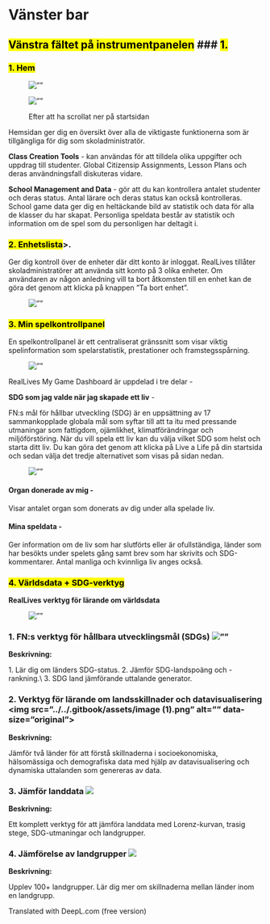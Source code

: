 # Vänster bar

## <mark style=”background-color:red;”>Vänstra fältet på instrumentpanelen</mark> ### <mark style=”background-color:red;”>1.



### <mark style=”background-color:red;”>1. Hem</mark>&#x20;

<figure><img src=”../../.gitbook/assets/10.png” alt=””><figcaption></figcaption></figure>

<figure><img src=”../../.gitbook/assets/Screenshot 2024-02-29 102011.png” alt=””><figcaption><p>Efter att ha scrollat ner på startsidan</p></figcaption></figure>

Hemsidan ger dig en översikt över alla de viktigaste funktionerna som är tillgängliga för dig som skoladministratör.&#x20;

**Class Creation Tools** - kan användas för att tilldela olika uppgifter och uppdrag till studenter. Global Citizensip Assignments, Lesson Plans och deras användningsfall diskuteras vidare.

**School Management and Data** - gör att du kan kontrollera antalet studenter och deras status. Antal lärare och deras status kan också kontrolleras. School game data ger dig en heltäckande bild av statistik och data för alla de klasser du har skapat. Personliga speldata består av statistik och information om de spel som du personligen har deltagit i.



### <mark style=”background-color:red;”>2. Enhetslista</mark>>.

Ger dig kontroll över de enheter där ditt konto är inloggat. RealLives tillåter skoladministratörer att använda sitt konto på 3 olika enheter. Om användaren av någon anledning vill ta bort åtkomsten till en enhet kan de göra det genom att klicka på knappen ”Ta bort enhet”.

<figure><img src=”../../.gitbook/assets/Screenshot 2024-03-11 104059.png” alt=””><figcaption></figcaption></figure>





### <mark style=”background-color:red;”>3. Min spelkontrollpanel</mark>

En spelkontrollpanel är ett centraliserat gränssnitt som visar viktig spelinformation som spelarstatistik, prestationer och framstegsspårning.&#x20;

<figure><img src=”../../.gitbook/assets/Screenshot 2024-03-11 105442.png” alt=””><figcaption></figcaption></figure>

RealLives My Game Dashboard är uppdelad i tre delar -



**SDG som jag valde när jag skapade ett liv** -

FN:s mål för hållbar utveckling (SDG) är en uppsättning av 17 sammankopplade globala mål som syftar till att ta itu med pressande utmaningar som fattigdom, ojämlikhet, klimatförändringar och miljöförstöring. När du vill spela ett liv kan du välja vilket SDG som helst och starta ditt liv. Du kan göra det genom att klicka på Live a Life på din startsida och sedan välja det tredje alternativet som visas på sidan nedan.

<figure><img src=”../../.gitbook/assets/Screenshot 2024-03-11 105858.png” alt=””><figcaption></figcaption></figure>

#### Organ donerade av mig -&#x20;

Visar antalet organ som donerats av dig under alla spelade liv.&#x20;

#### Mina speldata -&#x20;

Ger information om de liv som har slutförts eller är ofullständiga, länder som har besökts under spelets gång samt brev som har skrivits och SDG-kommentarer. Antal manliga och kvinnliga liv anges också.



### <mark style=”background-color:red;”>4. Världsdata + SDG-verktyg</mark>

**RealLives verktyg för lärande om världsdata**

<figure><img src=”../../.gitbook/assets/Screenshot 2024-03-11 110827.png” alt=””><figcaption></figcaption></figure>

### 1. FN:s verktyg för hållbara utvecklingsmål (SDGs) <img src=”../../.gitbook/assets/sdggoalstoolicon.svg” alt=”” data-size=”original”>

**Beskrivning:**

1\. Lär dig om länders SDG-status.
2\. Jämför SDG-landspoäng och -rankning.\\
3\. SDG land jämförande uttalande generator.



### &#x20;2. Verktyg för lärande om landsskillnader och datavisualisering <img src=”../../.gitbook/assets/image (1).png” alt=”” data-size=”original”>

**Beskrivning:**

Jämför två länder för att förstå skillnaderna i socioekonomiska, hälsomässiga och demografiska data med hjälp av datavisualisering och dynamiska uttalanden som genereras av data.



### 3. Jämför landdata ![](https://dev.reallivesworld.com/assets/images/tools/countrylearningtoolicon.svg)

**Beskrivning:**

Ett komplett verktyg för att jämföra landdata med Lorenz-kurvan, trasig stege, SDG-utmaningar och landgrupper.





### 4. Jämförelse av landgrupper ![](https://dev.reallivesworld.com/assets/images/tools/sdggoalstoolicon.svg)

**Beskrivning:**

Upplev 100+ landgrupper. Lär dig mer om skillnaderna mellan länder inom en landgrupp.

Translated with DeepL.com (free version)
